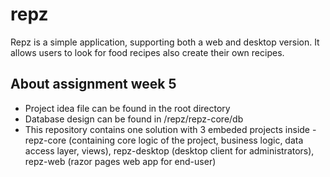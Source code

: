 # repz

Repz is a simple application, supporting both a web and desktop version.
It allows users to look for food recipes also create their own recipes.

## About assignment week 5
 - Project idea file can be found in the root directory
 - Database design can be found in /repz/repz-core/db
 - This repository contains one solution with 3 embeded projects inside - repz-core (containing core logic of the project, business logic, data access layer, views), repz-desktop (desktop client for administrators), repz-web (razor pages web app for end-user)
